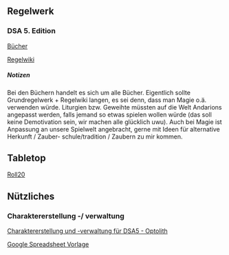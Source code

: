 ## Regelwerk

### DSA 5. Edition

[Bücher](https://drive.google.com/drive/u/0/folders/154esYqKQl1wrRZN9gjpGEbHr-mTBbEjP)
 
[Regelwiki](https://dsa.ulisses-regelwiki.de/)
 
 
##### Notizen

Bei den Büchern handelt es sich um alle Bücher. Eigentlich sollte Grundregelwerk + Regelwiki langen, es sei denn, dass man Magie o.ä. verwenden würde.
Liturgien bzw. Geweihte müssten auf die Welt Andarions angepasst werden, falls jemand so etwas spielen wollen würde (das soll keine Demotivation sein, wir machen alle glücklich uwu).
Auch bei Magie ist Anpassung an unsere Spielwelt angebracht, gerne mit Ideen für alternative Herkunft / Zauber- schule/tradition / Zaubern zu mir kommen.

## Tabletop

[Roll20](https://app.roll20.net/join/18857741/vctNLQ) 

## Nützliches

### Charaktererstellung -/ verwaltung

[Charaktererstellung und -verwaltung für DSA5 - Optolith](https://optolith.app/de) 
 
[Google Spreadsheet Vorlage](https://docs.google.com/spreadsheets/d/150AZZ81ZyQjkRpw3b11dm-vfYVibMrWe_n-5z4VH7K0/edit?usp=sharing) 
 

